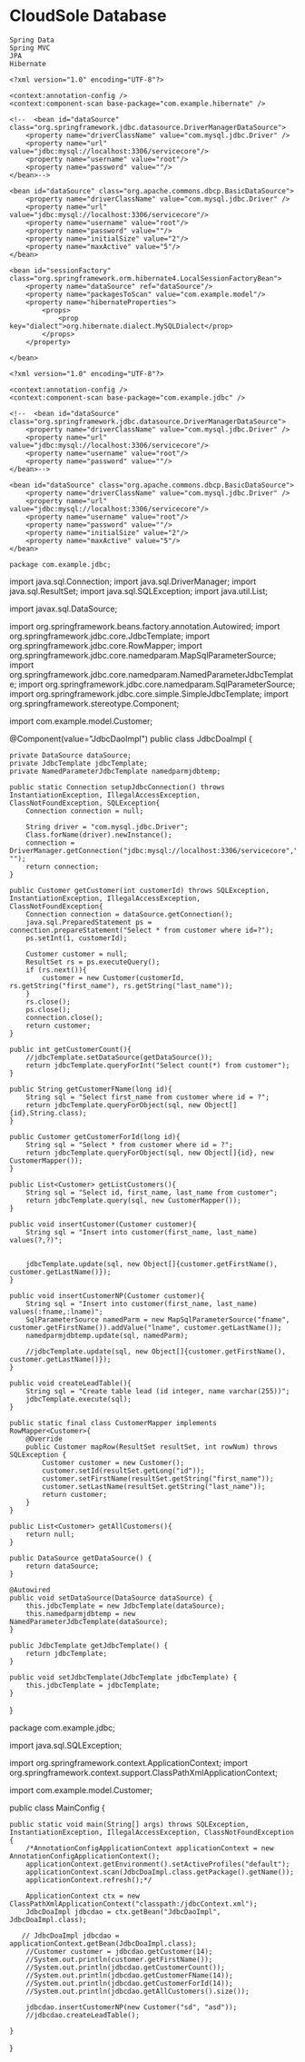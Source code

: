 # CloudSole Database

    Spring Data
    Spring MVC
    JPA
    Hibernate
    
    <?xml version="1.0" encoding="UTF-8"?>
<beans xmlns="http://www.springframework.org/schema/beans"
	xmlns:xsi="http://www.w3.org/2001/XMLSchema-instance"
	xmlns:context="http://www.springframework.org/schema/context"
	xsi:schemaLocation="http://www.springframework.org/schema/beans http://www.springframework.org/schema/beans/spring-beans-3.1.xsd
                        http://www.springframework.org/schema/context http://www.springframework.org/schema/context/spring-context-3.1.xsd">
    
    <context:annotation-config />
    <context:component-scan base-package="com.example.hibernate" />
    
	<!--  <bean id="dataSource" class="org.springframework.jdbc.datasource.DriverManagerDataSource">
		<property name="driverClassName" value="com.mysql.jdbc.Driver" />
		<property name="url" value="jdbc:mysql://localhost:3306/servicecore"/>
		<property name="username" value="root"/>
		<property name="password" value=""/>
	</bean>-->
	
	<bean id="dataSource" class="org.apache.commons.dbcp.BasicDataSource">
		<property name="driverClassName" value="com.mysql.jdbc.Driver" />
		<property name="url" value="jdbc:mysql://localhost:3306/servicecore"/>
		<property name="username" value="root"/>
		<property name="password" value=""/>
		<property name="initialSize" value="2"/>
		<property name="maxActive" value="5"/>
	</bean>
	
	<bean id="sessionFactory" class="org.springframework.orm.hibernate4.LocalSessionFactoryBean">
		<property name="dataSource" ref="dataSource"/>
		<property name="packagesToScan" value="com.example.model"/>
		<property name="hibernateProperties">
			<props>
				<prop key="dialect">org.hibernate.dialect.MySQLDialect</prop>
			</props>
		</property>
	
	</bean>
</beans>
    
    
    <?xml version="1.0" encoding="UTF-8"?>
<beans xmlns="http://www.springframework.org/schema/beans"
	xmlns:xsi="http://www.w3.org/2001/XMLSchema-instance"
	xmlns:context="http://www.springframework.org/schema/context"
	xsi:schemaLocation="http://www.springframework.org/schema/beans http://www.springframework.org/schema/beans/spring-beans-3.1.xsd
                        http://www.springframework.org/schema/context http://www.springframework.org/schema/context/spring-context-3.1.xsd">
    
    <context:annotation-config />
    <context:component-scan base-package="com.example.jdbc" />
    
	<!--  <bean id="dataSource" class="org.springframework.jdbc.datasource.DriverManagerDataSource">
		<property name="driverClassName" value="com.mysql.jdbc.Driver" />
		<property name="url" value="jdbc:mysql://localhost:3306/servicecore"/>
		<property name="username" value="root"/>
		<property name="password" value=""/>
	</bean>-->
	
	<bean id="dataSource" class="org.apache.commons.dbcp.BasicDataSource">
		<property name="driverClassName" value="com.mysql.jdbc.Driver" />
		<property name="url" value="jdbc:mysql://localhost:3306/servicecore"/>
		<property name="username" value="root"/>
		<property name="password" value=""/>
		<property name="initialSize" value="2"/>
		<property name="maxActive" value="5"/>
	</bean>

</beans>
    
    package com.example.jdbc;

import java.sql.Connection;
import java.sql.DriverManager;
import java.sql.ResultSet;
import java.sql.SQLException;
import java.util.List;

import javax.sql.DataSource;

import org.springframework.beans.factory.annotation.Autowired;
import org.springframework.jdbc.core.JdbcTemplate;
import org.springframework.jdbc.core.RowMapper;
import org.springframework.jdbc.core.namedparam.MapSqlParameterSource;
import org.springframework.jdbc.core.namedparam.NamedParameterJdbcTemplate;
import org.springframework.jdbc.core.namedparam.SqlParameterSource;
import org.springframework.jdbc.core.simple.SimpleJdbcTemplate;
import org.springframework.stereotype.Component;

import com.example.model.Customer;

@Component(value="JdbcDaoImpl")
public class JdbcDoaImpl {
	
	private DataSource dataSource;
	private JdbcTemplate jdbcTemplate;
	private NamedParameterJdbcTemplate namedparmjdbtemp;
		
	public static Connection setupJdbcConnection() throws InstantiationException, IllegalAccessException, ClassNotFoundException, SQLException{
		Connection connection = null;
		
		String driver = "com.mysql.jdbc.Driver";
		Class.forName(driver).newInstance();
		connection = DriverManager.getConnection("jdbc:mysql://localhost:3306/servicecore","root", "");
		return connection;
	}
	
	public Customer getCustomer(int customerId) throws SQLException, InstantiationException, IllegalAccessException, ClassNotFoundException{
		Connection connection = dataSource.getConnection();
		java.sql.PreparedStatement ps = connection.prepareStatement("Select * from customer where id=?");
		ps.setInt(1, customerId);
		
		Customer customer = null;
		ResultSet rs = ps.executeQuery();
		if (rs.next()){
			customer = new Customer(customerId, rs.getString("first_name"), rs.getString("last_name"));
		}
		rs.close();
		ps.close();
		connection.close();
		return customer;
	}
	
	public int getCustomerCount(){
		//jdbcTemplate.setDataSource(getDataSource());
		return jdbcTemplate.queryForInt("Select count(*) from customer");
	}
	
	public String getCustomerFName(long id){
		String sql = "Select first_name from customer where id = ?";
		return jdbcTemplate.queryForObject(sql, new Object[]{id},String.class);
	}
	
	public Customer getCustomerForId(long id){
		String sql = "Select * from customer where id = ?";
		return jdbcTemplate.queryForObject(sql, new Object[]{id}, new CustomerMapper());
	}
	
	public List<Customer> getListCustomers(){
		String sql = "Select id, first_name, last_name from customer";
		return jdbcTemplate.query(sql, new CustomerMapper());
	}
	
	public void insertCustomer(Customer customer){
		String sql = "Insert into customer(first_name, last_name) values(?,?)";
		
		
		jdbcTemplate.update(sql, new Object[]{customer.getFirstName(), customer.getLastName()});
	}
	
	public void insertCustomerNP(Customer customer){
		String sql = "Insert into customer(first_name, last_name) values(:fname,:lname)";
		SqlParameterSource namedParm = new MapSqlParameterSource("fname", customer.getFirstName()).addValue("lname", customer.getLastName());
		namedparmjdbtemp.update(sql, namedParm);
		
		//jdbcTemplate.update(sql, new Object[]{customer.getFirstName(), customer.getLastName()});
	}
	
	public void createLeadTable(){
		String sql = "Create table lead (id integer, name varchar(255))";
		jdbcTemplate.execute(sql);
	}
	
	public static final class CustomerMapper implements RowMapper<Customer>{
		@Override
		public Customer mapRow(ResultSet resultSet, int rowNum) throws SQLException {
			Customer customer = new Customer();
			customer.setId(resultSet.getLong("id"));
			customer.setFirstName(resultSet.getString("first_name"));
			customer.setLastName(resultSet.getString("last_name"));
			return customer;
		}
	}
	
	public List<Customer> getAllCustomers(){
		return null;
	}
	
	public DataSource getDataSource() {
		return dataSource;
	}
	
	@Autowired
	public void setDataSource(DataSource dataSource) {
		this.jdbcTemplate = new JdbcTemplate(dataSource);
		this.namedparmjdbtemp = new NamedParameterJdbcTemplate(dataSource);
	}
	
	public JdbcTemplate getJdbcTemplate() {
		return jdbcTemplate;
	}

	public void setJdbcTemplate(JdbcTemplate jdbcTemplate) {
		this.jdbcTemplate = jdbcTemplate;
	}
}
    
    
   package com.example.jdbc;

import java.sql.SQLException;

import org.springframework.context.ApplicationContext;
import org.springframework.context.support.ClassPathXmlApplicationContext;

import com.example.model.Customer;

public class MainConfig {

	public static void main(String[] args) throws SQLException, InstantiationException, IllegalAccessException, ClassNotFoundException {
		/*AnnotationConfigApplicationContext applicationContext = new AnnotationConfigApplicationContext();
        applicationContext.getEnvironment().setActiveProfiles("default");
        applicationContext.scan(JdbcDoaImpl.class.getPackage().getName());
        applicationContext.refresh();*/
		
		ApplicationContext ctx = new ClassPathXmlApplicationContext("classpath:/jdbcContext.xml");
		JdbcDoaImpl jdbcdao = ctx.getBean("JdbcDaoImpl", JdbcDoaImpl.class);
		
       // JdbcDoaImpl jdbcdao = applicationContext.getBean(JdbcDoaImpl.class);
		//Customer customer = jdbcdao.getCustomer(14);
		//System.out.println(customer.getFirstName());
		//System.out.println(jdbcdao.getCustomerCount());
		//System.out.println(jdbcdao.getCustomerFName(14));
		//System.out.println(jdbcdao.getCustomerForId(14));
		//System.out.println(jdbcdao.getAllCustomers().size());
		
		jdbcdao.insertCustomerNP(new Customer("sd", "asd"));
		//jdbcdao.createLeadTable();
		
	}
}

    
    

    
